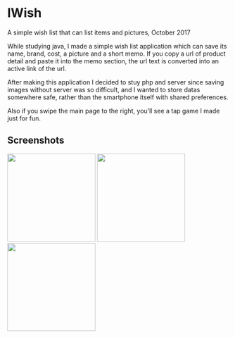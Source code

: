 # IWish
A simple wish list that can list items and pictures, October 2017


While studying java, I made a simple wish list application which can save its name, brand, cost, a picture and a short memo.
If you copy a url of product detail and paste it into the memo section, the url text is converted into an active link of the url.

After making this application I decided to stuy php and server since saving images without server was so difficult,
and I wanted to store datas somewhere safe, rather than the smartphone itself with shared preferences.

Also if you swipe the main page to the right, you’ll see a tap game I made just for fun. 

Screenshots
-----------
<div>
<img width="200" src="https://user-images.githubusercontent.com/39916556/44595284-94d2a080-a803-11e8-9000-76e7d23ea189.png">
<img width="200" src="https://user-images.githubusercontent.com/39916556/44595287-969c6400-a803-11e8-815e-8635d96694c2.png">
<img width="200" src="https://user-images.githubusercontent.com/39916556/44595307-9d2adb80-a803-11e8-95bf-fc542d2b3150.png">
</div>

